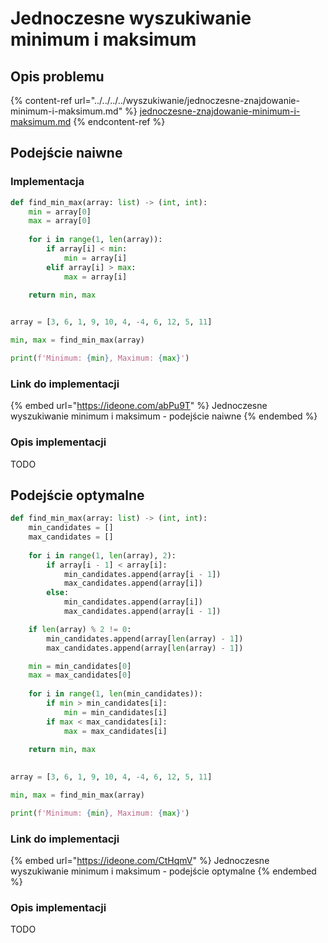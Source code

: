 # Jednoczesne wyszukiwanie minimum i maksimum

## Opis problemu

{% content-ref url="../../../../wyszukiwanie/jednoczesne-znajdowanie-minimum-i-maksimum.md" %}
[jednoczesne-znajdowanie-minimum-i-maksimum.md](../../../../wyszukiwanie/jednoczesne-znajdowanie-minimum-i-maksimum.md)
{% endcontent-ref %}

## Podejście naiwne

### Implementacja

```python
def find_min_max(array: list) -> (int, int):
    min = array[0]
    max = array[0]
    
    for i in range(1, len(array)):
        if array[i] < min:
            min = array[i]
        elif array[i] > max:
            max = array[i]

    return min, max
    

array = [3, 6, 1, 9, 10, 4, -4, 6, 12, 5, 11]

min, max = find_min_max(array)

print(f'Minimum: {min}, Maximum: {max}')
```

### Link do implementacji

{% embed url="https://ideone.com/abPu9T" %}
Jednoczesne wyszukiwanie minimum i maksimum - podejście naiwne
{% endembed %}

### Opis implementacji

TODO

## Podejście optymalne

```python
def find_min_max(array: list) -> (int, int):
    min_candidates = []
    max_candidates = []
    
    for i in range(1, len(array), 2):
        if array[i - 1] < array[i]:
            min_candidates.append(array[i - 1])
            max_candidates.append(array[i])
        else:
            min_candidates.append(array[i])
            max_candidates.append(array[i - 1])

    if len(array) % 2 != 0:
        min_candidates.append(array[len(array) - 1])
        max_candidates.append(array[len(array) - 1])

    min = min_candidates[0]
    max = max_candidates[0]
    
    for i in range(1, len(min_candidates)):
        if min > min_candidates[i]:
            min = min_candidates[i]
        if max < max_candidates[i]:
            max = max_candidates[i]

    return min, max
    
    
array = [3, 6, 1, 9, 10, 4, -4, 6, 12, 5, 11]

min, max = find_min_max(array)

print(f'Minimum: {min}, Maximum: {max}')
```

### Link do implementacji

{% embed url="https://ideone.com/CtHqmV" %}
Jednoczesne wyszukiwanie minimum i maksimum - podejście optymalne
{% endembed %}

### Opis implementacji

TODO
